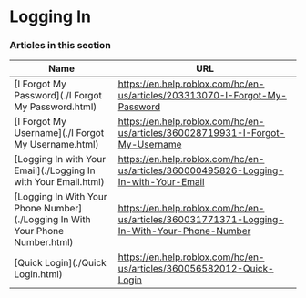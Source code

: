 # Logging In  
### Articles in this section
Name|URL
-|-
[I Forgot My Password](./I Forgot My Password.html) |https://en.help.roblox.com/hc/en-us/articles/203313070-I-Forgot-My-Password
[I Forgot My Username](./I Forgot My Username.html) |https://en.help.roblox.com/hc/en-us/articles/360028719931-I-Forgot-My-Username
[Logging In with Your Email](./Logging In with Your Email.html) |https://en.help.roblox.com/hc/en-us/articles/360000495826-Logging-In-with-Your-Email
[Logging In With Your Phone Number](./Logging In With Your Phone Number.html) |https://en.help.roblox.com/hc/en-us/articles/360031771371-Logging-In-With-Your-Phone-Number
[Quick Login](./Quick Login.html) |https://en.help.roblox.com/hc/en-us/articles/360056582012-Quick-Login
